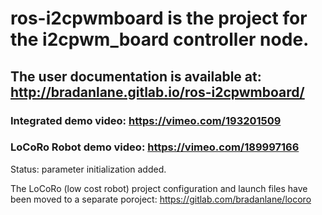# ros-i2cpwmboard is the project for the i2cpwm_board controller node.

## The user documentation is available at: http://bradanlane.gitlab.io/ros-i2cpwmboard/

### Integrated demo video: https://vimeo.com/193201509
### LoCoRo Robot demo video: https://vimeo.com/189997166

Status: parameter initialization added.

The LoCoRo (low cost robot) project configuration and launch files have been moved to a separate poroject: https://gitlab.com/bradanlane/locoro
